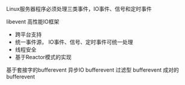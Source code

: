 

Linux服务器程序必须处理三类事件，IO事件、信号和定时事件

libevent 高性能IO框架
- 跨平台支持
- 统一事件源， IO事件、信号、定时事件可统一处理
- 线程安全
- 基于Reactor模式的实现



基于套接字的bufferevent
异步IO bufferevent
过滤型 bufferevent
成对的 bufferevent

